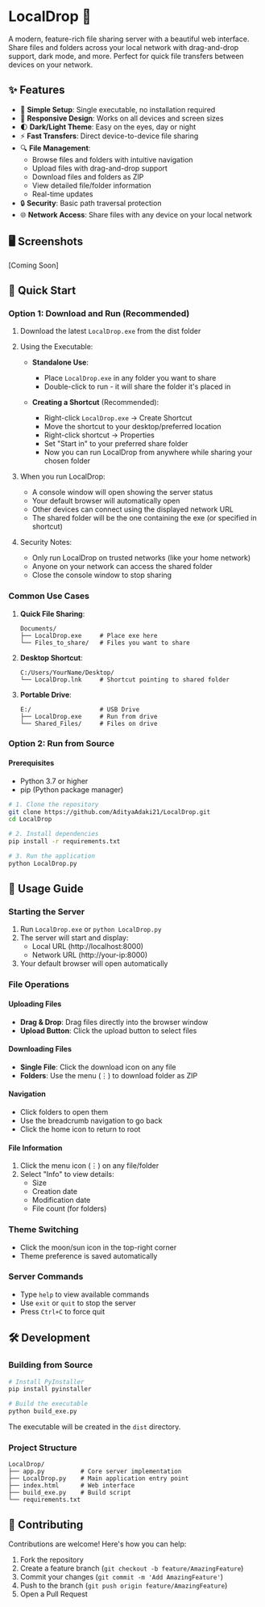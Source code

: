 # LocalDrop 🚀

A modern, feature-rich file sharing server with a beautiful web interface. Share files and folders across your local network with drag-and-drop support, dark mode, and more. Perfect for quick file transfers between devices on your network.

## ✨ Features

- 🎯 **Simple Setup**: Single executable, no installation required
- 📱 **Responsive Design**: Works on all devices and screen sizes
- 🌓 **Dark/Light Theme**: Easy on the eyes, day or night
- ⚡ **Fast Transfers**: Direct device-to-device file sharing
- 🔍 **File Management**:
  - Browse files and folders with intuitive navigation
  - Upload files with drag-and-drop support
  - Download files and folders as ZIP
  - View detailed file/folder information
  - Real-time updates
- 🔒 **Security**: Basic path traversal protection
- 🌐 **Network Access**: Share files with any device on your local network

## 🖥️ Screenshots

[Coming Soon]

## 🚀 Quick Start

### Option 1: Download and Run (Recommended)

1. Download the latest `LocalDrop.exe` from the dist folder

2. Using the Executable:
   - **Standalone Use**: 
     - Place `LocalDrop.exe` in any folder you want to share
     - Double-click to run - it will share the folder it's placed in
   
   - **Creating a Shortcut** (Recommended):
     - Right-click `LocalDrop.exe` → Create Shortcut
     - Move the shortcut to your desktop/preferred location
     - Right-click shortcut → Properties
     - Set "Start in" to your preferred share folder
     - Now you can run LocalDrop from anywhere while sharing your chosen folder

3. When you run LocalDrop:
   - A console window will open showing the server status
   - Your default browser will automatically open
   - Other devices can connect using the displayed network URL
   - The shared folder will be the one containing the exe (or specified in shortcut)

4. Security Notes:
   - Only run LocalDrop on trusted networks (like your home network)
   - Anyone on your network can access the shared folder
   - Close the console window to stop sharing

### Common Use Cases

1. **Quick File Sharing**:
   ```
   Documents/
   ├── LocalDrop.exe     # Place exe here
   └── Files_to_share/   # Files you want to share
   ```

2. **Desktop Shortcut**:
   ```
   C:/Users/YourName/Desktop/
   └── LocalDrop.lnk     # Shortcut pointing to shared folder
   ```

3. **Portable Drive**:
   ```
   E:/                   # USB Drive
   ├── LocalDrop.exe     # Run from drive
   └── Shared_Files/     # Files on drive
   ```

### Option 2: Run from Source

#### Prerequisites
- Python 3.7 or higher
- pip (Python package manager)

```bash
# 1. Clone the repository
git clone https://github.com/AdityaAdaki21/LocalDrop.git
cd LocalDrop

# 2. Install dependencies
pip install -r requirements.txt

# 3. Run the application
python LocalDrop.py
```

## 📖 Usage Guide

### Starting the Server

1. Run `LocalDrop.exe` or `python LocalDrop.py`
2. The server will start and display:
   - Local URL (http://localhost:8000)
   - Network URL (http://your-ip:8000)
3. Your default browser will open automatically

### File Operations

#### Uploading Files
- **Drag & Drop**: Drag files directly into the browser window
- **Upload Button**: Click the upload button to select files

#### Downloading Files
- **Single File**: Click the download icon on any file
- **Folders**: Use the menu (⋮) to download folder as ZIP

#### Navigation
- Click folders to open them
- Use the breadcrumb navigation to go back
- Click the home icon to return to root

#### File Information
1. Click the menu icon (⋮) on any file/folder
2. Select "Info" to view details:
   - Size
   - Creation date
   - Modification date
   - File count (for folders)

### Theme Switching
- Click the moon/sun icon in the top-right corner
- Theme preference is saved automatically

### Server Commands
- Type `help` to view available commands
- Use `exit` or `quit` to stop the server
- Press `Ctrl+C` to force quit

## 🛠️ Development

### Building from Source

```bash
# Install PyInstaller
pip install pyinstaller

# Build the executable
python build_exe.py
```

The executable will be created in the `dist` directory.

### Project Structure
```
LocalDrop/
├── app.py          # Core server implementation
├── LocalDrop.py    # Main application entry point
├── index.html      # Web interface
├── build_exe.py    # Build script
└── requirements.txt
```

## 🤝 Contributing

Contributions are welcome! Here's how you can help:

1. Fork the repository
2. Create a feature branch (`git checkout -b feature/AmazingFeature`)
3. Commit your changes (`git commit -m 'Add AmazingFeature'`)
4. Push to the branch (`git push origin feature/AmazingFeature`)
5. Open a Pull Request
